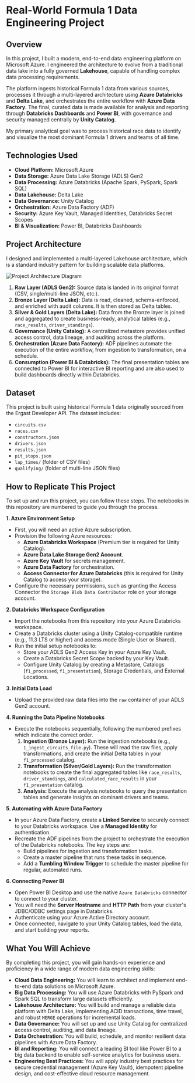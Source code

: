 # Real-World Formula 1 Data Engineering Project

## Overview
In this project, I built a modern, end-to-end data engineering platform on Microsoft Azure. I engineered the architecture to evolve from a traditional data lake into a fully governed **Lakehouse**, capable of handling complex data processing requirements.

The platform ingests historical Formula 1 data from various sources, processes it through a multi-layered architecture using **Azure Databricks** and **Delta Lake**, and orchestrates the entire workflow with **Azure Data Factory**. The final, curated data is made available for analysis and reporting through **Databricks Dashboards** and **Power BI**, with governance and security managed centrally by **Unity Catalog**.

My primary analytical goal was to process historical race data to identify and visualize the most dominant Formula 1 drivers and teams of all time.

## Technologies Used
*   **Cloud Platform:** Microsoft Azure
*   **Data Storage:** Azure Data Lake Storage (ADLS) Gen2
*   **Data Processing:** Azure Databricks (Apache Spark, PySpark, Spark SQL)
*   **Data Lakehouse:** Delta Lake
*   **Data Governance:** Unity Catalog
*   **Orchestration:** Azure Data Factory (ADF)
*   **Security:** Azure Key Vault, Managed Identities, Databricks Secret Scopes
*   **BI & Visualization:** Power BI, Databricks Dashboards

## Project Architecture
I designed and implemented a multi-layered Lakehouse architecture, which is a standard industry pattern for building scalable data platforms.

![Project Architecture Diagram](https://github.com/VijayaSriRam/)

1.  **Raw Layer (ADLS Gen2):** Source data is landed in its original format (CSV, single/multi-line JSON, etc.).
2.  **Bronze Layer (Delta Lake):** Data is read, cleaned, schema-enforced, and enriched with audit columns. It is then stored as Delta tables.
3.  **Silver & Gold Layers (Delta Lake):** Data from the Bronze layer is joined and aggregated to create business-ready, analytical tables (e.g., `race_results`, `driver_standings`).
4.  **Governance (Unity Catalog):** A centralized metastore provides unified access control, data lineage, and auditing across the platform.
5.  **Orchestration (Azure Data Factory):** ADF pipelines automate the execution of the entire workflow, from ingestion to transformation, on a schedule.
6.  **Consumption (Power BI & Databricks):** The final presentation tables are connected to Power BI for interactive BI reporting and are also used to build dashboards directly within Databricks.

## Dataset
This project is built using historical Formula 1 data originally sourced from the Ergast Developer API. The dataset includes:
*   `circuits.csv`
*   `races.csv`
*   `constructors.json`
*   `drivers.json`
*   `results.json`
*   `pit_stops.json`
*   `lap_times/` (folder of CSV files)
*   `qualifying/` (folder of multi-line JSON files)

## How to Replicate This Project

To set up and run this project, you can follow these steps. The notebooks in this repository are numbered to guide you through the process.

**1. Azure Environment Setup**
*   First, you will need an active Azure subscription.
*   Provision the following Azure resources:
    *   **Azure Databricks Workspace** (Premium tier is required for Unity Catalog).
    *   **Azure Data Lake Storage Gen2 Account**.
    *   **Azure Key Vault** for secrets management.
    *   **Azure Data Factory** for orchestration.
    *   **Access Connector for Azure Databricks** (this is required for Unity Catalog to access your storage).
*   Configure the necessary permissions, such as granting the Access Connector the `Storage Blob Data Contributor` role on your storage account.

**2. Databricks Workspace Configuration**
*   Import the notebooks from this repository into your Azure Databricks workspace.
*   Create a Databricks cluster using a Unity Catalog-compatible runtime (e.g., 11.3 LTS or higher) and access mode (Single User or Shared).
*   Run the initial setup notebooks to:
    *   Store your ADLS Gen2 Access Key in your Azure Key Vault.
    *   Create a Databricks Secret Scope backed by your Key Vault.
    *   Configure Unity Catalog by creating a Metastore, Catalogs (`f1_processed`, `f1_presentation`), Storage Credentials, and External Locations.

**3. Initial Data Load**
*   Upload the provided raw data files into the `raw` container of your ADLS Gen2 account.

**4. Running the Data Pipeline Notebooks**
*   Execute the notebooks sequentially, following the numbered prefixes which indicate the correct order.
    1.  **Ingestion (Bronze Layer):** Run the ingestion notebooks (e.g., `1_ingest_circuits_file.py`). These will read the raw files, apply transformations, and create the initial Delta tables in your `f1_processed` catalog.
    2.  **Transformation (Silver/Gold Layers):** Run the transformation notebooks to create the final aggregated tables like `race_results`, `driver_standings`, and `calculated_race_results` in your `f1_presentation` catalog.
    3.  **Analysis:** Execute the analysis notebooks to query the presentation tables and generate insights on dominant drivers and teams.

**5. Automating with Azure Data Factory**
*   In your Azure Data Factory, create a **Linked Service** to securely connect to your Databricks workspace. Use a **Managed Identity** for authentication.
*   Recreate the ADF pipelines from the project to orchestrate the execution of the Databricks notebooks. The key steps are:
    *   Build pipelines for ingestion and transformation tasks.
    *   Create a master pipeline that runs these tasks in sequence.
    *   Add a **Tumbling Window Trigger** to schedule the master pipeline for regular, automated runs.

**6. Connecting Power BI**
*   Open Power BI Desktop and use the native `Azure Databricks` connector to connect to your cluster.
*   You will need the **Server Hostname** and **HTTP Path** from your cluster's JDBC/ODBC settings page in Databricks.
*   Authenticate using your Azure Active Directory account.
*   Once connected, navigate to your Unity Catalog tables, load the data, and start building your reports.

## What You Will Achieve

By completing this project, you will gain hands-on experience and proficiency in a wide range of modern data engineering skills:

*   **Cloud Data Engineering:** You will learn to architect and implement end-to-end data solutions on Microsoft Azure.
*   **Big Data Processing:** You will use Azure Databricks with PySpark and Spark SQL to transform large datasets efficiently.
*   **Lakehouse Architecture:** You will build and manage a reliable data platform with Delta Lake, implementing ACID transactions, time travel, and robust `MERGE` operations for incremental loads.
*   **Data Governance:** You will set up and use Unity Catalog for centralized access control, auditing, and data lineage.
*   **Data Orchestration:** You will build, schedule, and monitor resilient data pipelines with Azure Data Factory.
*   **BI and Reporting:** You will connect a leading BI tool like Power BI to a big data backend to enable self-service analytics for business users.
*   **Engineering Best Practices:** You will apply industry best practices for secure credential management (Azure Key Vault), idempotent pipeline design, and cost-effective cloud resource management.

